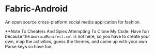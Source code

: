 # Fabric-Android
An open source cross-platform social media application for fashion.

**Note To Cheaters And Spies Attempting To Clone My Code.
Have fun because the `AndroidManifest.xml` is not here, so you have to create your own, map the activities, guess the themes, and come up with your own Parse keys so have fun.
